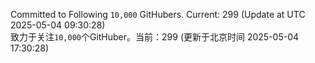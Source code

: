 Committed to Following `10,000` GitHubers. Current: <!-- FOLLOWING_COUNT -->299<!-- FOLLOWING_COUNT --> (Update at UTC <!-- LAST_UPDATED -->2025-05-04 09:30:28<!-- LAST_UPDATED -->)<br>
致力于关注`10,000`个GitHuber。当前：<!-- FOLLOWING_COUNT -->299<!-- FOLLOWING_COUNT --> (更新于北京时间 <!-- LAST_UPDATED_CST -->2025-05-04 17:30:28<!-- LAST_UPDATED_CST -->)
